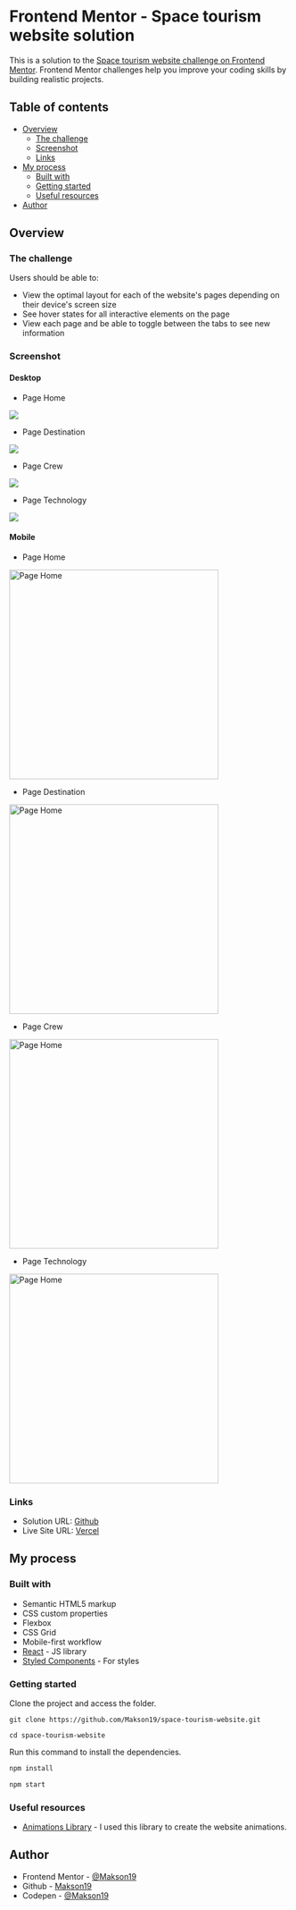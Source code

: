 # Frontend Mentor - Space tourism website solution

This is a solution to the [Space tourism website challenge on Frontend Mentor](https://www.frontendmentor.io/challenges/space-tourism-multipage-website-gRWj1URZ3). Frontend Mentor challenges help you improve your coding skills by building realistic projects. 

## Table of contents

- [Overview](#overview)
  - [The challenge](#the-challenge)
  - [Screenshot](#screenshot)
  - [Links](#links)
- [My process](#my-process)
  - [Built with](#built-with)
  - [Getting started](#getting-started)
  - [Useful resources](#useful-resources)
- [Author](#author)


## Overview

### The challenge

Users should be able to:

- View the optimal layout for each of the website's pages depending on their device's screen size
- See hover states for all interactive elements on the page
- View each page and be able to toggle between the tabs to see new information

### Screenshot

#### Desktop

- Page Home

![](./screenshots/desktop/home-desktop.png)

- Page Destination

![](./screenshots/desktop/destination-desktop.png)

- Page Crew

![](./screenshots/desktop//crew-desktop.png)

- Page Technology

![](./screenshots/desktop/technology-desktop.png)


#### Mobile

- Page Home

<img src="./screenshots/mobile/home-mobile.png" alt="Page Home" width="375">

- Page Destination

<img src="./screenshots/mobile/destination-mobile.png" alt="Page Home" width="375">

- Page Crew

<img src="./screenshots/mobile/crew-mobile.png" alt="Page Home" width="375">

- Page Technology

<img src="./screenshots/mobile/technology-mobile.png" alt="Page Home" width="375">

### Links

- Solution URL: [Github](https://github.com/Makson19/space-tourism-website)
- Live Site URL: [Vercel](https://space-tourism-website-jet.vercel.app/)

## My process

### Built with

- Semantic HTML5 markup
- CSS custom properties
- Flexbox
- CSS Grid
- Mobile-first workflow
- [React](https://reactjs.org/) - JS library
- [Styled Components](https://styled-components.com/) - For styles


### Getting started

Clone the project and access the folder.

```git
git clone https://github.com/Makson19/space-tourism-website.git

cd space-tourism-website
```

Run this command to install the dependencies.

```js
npm install

npm start
```

### Useful resources

- [Animations Library](https://formidable.com/open-source/react-animations/#:~:text=A%20collection%20of%20animations%20that,implements%20all%20animations%20from%20animate.) - I used this library to create the website animations.



## Author

- Frontend Mentor - [@Makson19](https://www.frontendmentor.io/profile/Makson19)
- Github - [Makson19](https://github.com/Makson19)
- Codepen - [@Makson19](https://codepen.io/Makson19)

